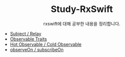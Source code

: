 <div align="center"><h1>Study-RxSwift</h1></div>

<p align="center">
  rxswift에 대해 공부한 내용을 정리합니다.
</p>

- [Subject / Relay](https://github.com/choidam/study-rxswift/blob/main/study/subject/subject.md)
- [Observable Traits](https://github.com/choidam/study-rxswift/blob/main/study/observable-traits/observable-traits.md)
- [Hot Observable / Cold Observable](https://github.com/choidam/study-rxswift/blob/main/study/observable/hot-cold-observable.md)
- [observeOn / subscribeOn](https://github.com/choidam/study-rxswift/blob/main/study/scheduler/scheduler.md)
